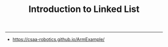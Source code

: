 <!DOCTYPE html>
<html lang="en">
<head>
    <meta charset="UTF-8">
    <header>
        <h1><strong>Introduction to Linked List</strong></h1>
    </header>
    <hr>
</head>
<body>
    <ul>
        <li>
            <a href="https://teatot.github.io/EpicEnvironment/">https://csaa-robotics.github.io/ArmExample/</a>
        </li>
    </ul>
</body>
</html>
